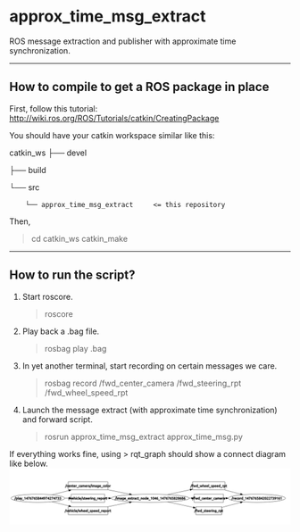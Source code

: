 # approx_time_msg_extract
ROS message extraction and publisher with approximate time synchronization.

----------------------
How to compile to get a ROS package in place
----------------------
First, follow this tutorial: http://wiki.ros.org/ROS/Tutorials/catkin/CreatingPackage

You should have your catkin workspace similar like this:

catkin_ws
   ├──  devel
   
   ├──  build
   
   └──  src
   
        └── approx_time_msg_extract     <= this repository

Then, 
> cd catkin_ws
> catkin_make

----------------------
How to run the script?
----------------------

1. Start roscore.
    > roscore

2. Play back a .bag file.
    > rosbag play <file>.bag

3. In yet another terminal, start recording on certain messages we care. 
    > rosbag record /fwd_center_camera /fwd_steering_rpt /fwd_wheel_speed_rpt

4. Launch the message extract (with approximate time synchronization) and forward script.
    > rosrun approx_time_msg_extract approx_time_msg.py

If everything works fine, using > rqt_graph should show a connect diagram like below. 
![alt tag](https://github.com/jinchenglee/approx_time_msg_extract/blob/master/ros_play_extract_conn.png)
